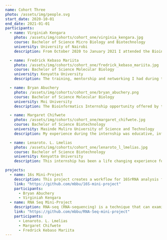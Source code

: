 ```yaml
---
name: Cohort Three
photo: /assets/img/people.svg
start_date: 2020-10-01
end_date: 2021-01-01
participants:
  - name: Virginiah Kengara
    photo: /assets/img/cohorts/cohort_one/virginia_kengara.jpg
    course: Bachelor of Science Micro Biology and Biotechnology
    university: University of Nairobi
    description: From October 2020 to January 2021 I attended the Bioinformatics Incubation and Mentorship program hosted by the Molecular Biology, Bioinformatics and Statistics Unit (MBBU) at icipe campus. The program afforded me a transformative experience where I was able to gain a deeper understanding on various topics I had challenges in, access a wide selection of resources, and improve my laboratory and programming skills in an effort to build my abilities towards my career in the future. The program was very flexible allowing interns to have access to learning materials for self- study and have sessions with a trainer, this made certain that I could focus on my weak areas as well as, it provided enough technical support which gave me exposure to the systems and made learning smoother. The collaborative nature of the program allowed me to interact with other interns from different discourse communities within the Bioinformatics field and this allowed me to learn and understand topics from theory to wet lab concepts and in a different way. My goals entering the program were fulfilled by the end of the 3 month experience, I gained skills in different programming languages for instance Linux and Python. In conclusion, this was quite an exploratory experience that was very engaging.

  - name: Fredrick Kebaso Mariita
    photo: /assets/img/cohorts/cohort_one/fredrick_kebaso_mariita.jpg
    course: Bachelor of Science Molecular Biology
    university: Kenyatta University
    description: The training, mentorship and networking I had during the Bioinformatics Incubation and Mentorship program has improved my passion and skills for to move forward in searching for scholarship opportunities towards a Masters in Bioinformatics. This internship opportunity has played a key role in shaping my career development plan. It was a noble opportunity for mentorship and networking with people of similar interest in the bioinformatics field. I got to understand what is required of me to become a skilled Bioinformatician. The skills that I need to work on as per now and the various networks that are important for me to grow. The interaction with colleagues triggered and renewed my energy to soldier in pursuit of my career. The various activities organized such as journal club and weekly updates kept me on the move and changed my perception in life as well taught me the importance of self-organization in your day to day activities. I take his opportunity to thank our PI, Dr. Dan Masiga, Karen Wambui, Dr. Caleb Kibet, Mr. Festus Nyasimi and the MBBU staff who played key role in ensuring a smooth stay during the 4 months period, the combined effort has enabled me to achieve my goals as outlined in the roadmap at the beginning of the internship. I was able to acquire new skills that I wouldn’t have gained on my own without this opportunity that supported me to set right my priorities in the future.

  - name: Bryan Abuchery
    photo: /assets/img/cohorts/cohort_one/bryan_abuchery.png
    course: Bachelor of Science Molecular Biology
    university: Moi University
    description: The Bioinformatics Internship opportunity offered by the ICIPE’s MBBU unit was geared to help facilitate recent undergraduate students with Bioinformatics knowledge and skills. This was because there are a few undergraduate students aware of careers in Bioinformatics and even fewer with experience in the same field. Throughout the entire introduction to Bioinformatics, interns were able to work collaboratively with the MBBU staff. This bolstered a unique relationship between the interns and the supervisors exposing the interns to other scientists in different Bioinformatics careers. There were also periods of interaction between progress presentations, journal clubs and in informal settings which helped the interns get more comfortable. Psychologically, this helped improve communication skills among one another and also debunk myths that Bioinformatics was hard or something to fear. At the end of the internship, Bioinformatics had become one of the most easiest and fun branch of science to learn.

  - name: Margaret Chifwete
    photo: /assets/img/cohorts/cohort_one/margaret_chifwete.jpg
    course: Bachelor of Science Biotechnology
    university: Masinde Muliro University of Science and Technology
    description: My experience during the internship was educative, informative, life changing and great exposure into the computational world. Most of the skills and lessons learned were useful and very helpful for an upcoming scientist. The mode of learning was mainly hands-on and self-learning which I think is the best in raising the students’ curiosity, detail-oriented, make mistakes, work on them on the different ways or further consult. It was also a challenging experience, getting to know and interact with people that are way ahead in the computational field. This triggers your urge to proceed further, learn more and grow. My sincere gratitude to the organizers for choosing me to be part of the team. It was great experience and great exposure to young scientists. I now have a clearer picture of the career path I want to take, thanks to the exposure. It is also a great opportunity that I can recommend to young aspiring computational biologists. Special thanks to Dr. Caleb Kibet and Festus Nyasimi for their generous contribution and dedication towards the success of this course. Not to forget the master’s students and the entire MBBU team for their unending support.

  - name: Lenaroto. L. Lmelias
    photo: /assets/img/cohorts/cohort_one/lenaroto_l_lmelias.jpg
    course: Bachelor of Science Biotechnology
    university: Kenyatta University
    description: This internship has been a life changing experience for me, the exposure of a research environment gave me the opportunity to understand some real world problems that are being solved in science. Interacting with successful scientists has motivated me to keep moving forward as a scientist, The mentorship program has been a great learning experience, the skills I have gained can attest to the expectations I had at the beginning, the tools and resources were up to date and easily accessible. The hands-free approach towards teaching has allowed me to work with High Performance computing (HPC), Programming, and Making use of Biological Databases and so on. I did a mini-project on RNA-seq data analysis in which I applied most of the above skills. Working on this project was an opportunity for me to obtain a hands-on experience in NGS data analysis. I would like to thank everyone who participated in creating this opportunity, it is a door to career growth for young scientists like me. I thank Dr. Caleb Kibet and Festus Nyasimi for their dedication in training and mentoring us.

projects:
  - name: 16s Mini-Project
    description: This project creates a workflow for 16SrRNA analysis for researchers.The 16S rRNA is a ribosomal RNA necessary for the synthesis of all prokaryotic proteins.
    link: "https://github.com/mbbu/16S-mini-project"
    participants:
      - Bryan Abuchery
      - Virginiah Kengara
  - name: RNA Seq Mini-Project
    description: RNA-seq (RNA-sequencing) is a technique that can examine the quantity and sequences of RNA in a sample using next-generation sequencing (NGS). Over the past few years, RNA sequencing (RNA-seq) has become an indispensable tool for transcriptome-wide analysis of differential gene expression and differential splicing of mRNAs. It is rapidly replacing gene expression microarrays in many labs as it lets you quantify, discover, and profile RNAs.
    link: "https://github.com/mbbu/RNA-Seq-mini-project"
    participants:
      - Lenaroto. L. Lmelias
      - Margaret Chifwete
      - Fredrick Kebaso Mariita
---
```

